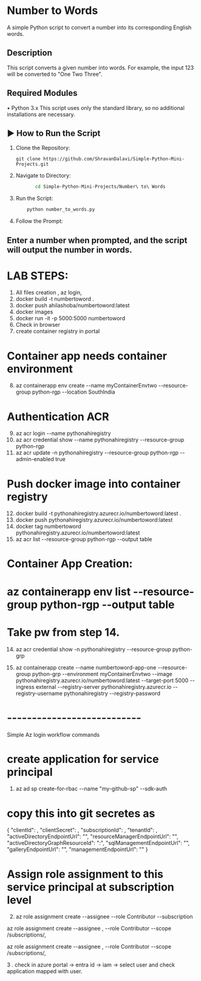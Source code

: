 # Number to Words
A simple Python script to convert a number into its corresponding English words.

## Description
This script converts a given number into words. For example, the input 123 will be converted to "One Two Three".

## Required Modules
• Python 3.x
This script uses only the standard library, so no additional installations are necessary.



## ▶️ How to Run the Script
1. Clone the Repository:
   ```
   git clone https://github.com/ShravanDalavi/Simple-Python-Mini-Projects.git
   ```
2. Navigate to Directory:
   ```bash 
          cd Simple-Python-Mini-Projects/Number\ to\ Words
   ```
3. Run the Script:
   ```bash 
       python number_to_words.py
   ```

4. Follow the Prompt: 


Enter a number when prompted, and the script will output the number in words.
---------------------
# LAB STEPS:
1. All files creation , az login,
2. docker build -t numbertoword .
3. docker push ahilashoba/numbertoword:latest
4. docker images
5. docker run -it -p 5000:5000 numbertoword
6. Check in browser
7. create container registry in portal

# Container app needs container environment
8. az containerapp env create --name myContainerEnvtwo --resource-group python-rgp --location SouthIndia
# Authentication ACR
9. az acr login --name pythonahiregistry
10. az acr credential show --name pythonahiregistry --resource-group python-rgp
11. az acr update -n pythonahiregistry --resource-group python-rgp --admin-enabled true


# Push docker image into container registry
12. docker build -t pythonahiregistry.azurecr.io/numbertoword:latest .
13. docker push pythonahiregistry.azurecr.io/numbertoword:latest
14. docker tag numbertoword pythonahiregistry.azurecr.io/numbertoword:latest
15. az acr list  --resource-group python-rgp --output table
# Container App Creation:
#  az containerapp env list --resource-group python-rgp --output table
# Take pw from step 14.
14. az acr credential show -n pythonahiregistry --resource-group python-grp

15. az containerapp create --name numbertoword-app-one --resource-group python-grp --environment myContainerEnvtwo --image pythonahiregistry.azurecr.io/numbertoword:latest --target-port 5000 --ingress external --registry-server pythonahiregistry.azurecr.io --registry-username pythonahiregistry --registry-password <pw>

# ---------------------------
Simple Az login workflow commands
# create application for service principal
1. az ad sp create-for-rbac --name "my-github-sp" --sdk-auth
# copy this into git secretes as   
{
  "clientId": <cliid>,
  "clientSecret": <clisec>,
  "subscriptionId": <subscription id>,
  "tenantId": <tenant id>,
  "activeDirectoryEndpointUrl": "",
  "resourceManagerEndpointUrl": "",
  "activeDirectoryGraphResourceId": ":",
  "sqlManagementEndpointUrl": "",
  "galleryEndpointUrl": "",
  "managementEndpointUrl": ""
}
# Assign role assignment to this service principal at subscription level
2. az role assignment create --assignee <appId-of-your-SP>  --role Contributor --subscription <your-subscription-id>

az role assignment create --assignee <subscription id>, --role Contributor --scope /subscriptions/<subscription id>,

az role assignment create --assignee <subscription id>, --role Contributor  --scope /subscriptions/<subscription id>,


3 . check in azure portal -> entra id -> iam -> select user and check application mapped with user.


